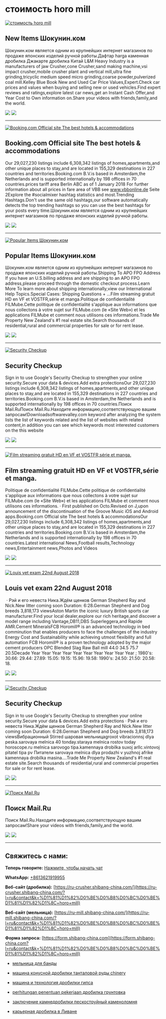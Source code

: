# стоимость horo mill

<a href="https://swt.shibang-china.com/?l=ru&img&k=%D1%81%D1%82%D0%BE%D0%B8%D0%BC%D0%BE%D1%81%D1%82%D1%8C+horo+mill" target="_blank">![стоимость horo mill](http://static.shibang-china.com/all-800x300/292.jpg)</a>

## New Items Шокунин.ком
Шокунин.ком является одним из крупнейших интернет магазинов по продаже японских изделий ручной работы.Дафтар harga каменная дробилка Джакарте дробилка Китай L&amp;M Heavy Industry is a manufacturers of jaw Crusher,cone Crusher,sand making machine,vsi impact crusher,mobile crusher plant and vertical mill,ultra fine grinding,tricyclic medium speed micro grinding,coarse powder,pulverized coal mill.Kelley Blue Book New and Used Car Price Values,Expert.Check car prices and values when buying and selling new or used vehicles.Find expert reviews and ratings,explore latest car news,get an Instant Cash Offer,and Year Cost to Own information on.Share your videos with friends,family,and the world.


<a href="https://whatsapp.shibangsoft.com/WhatsApp.php" target="_blank" title="WhatsApp">![](http://static.shibang-china.com/icon/whatsapp.png)</a> <a href="https://swt.shibang-china.com/?l=ru&icon&k=%D1%81%D1%82%D0%BE%D0%B8%D0%BC%D0%BE%D1%81%D1%82%D1%8C+horo+mill" target="_blank">![](http://static.shibang-china.com/icon/chat-ru.png)</a>

---

<a href="https://swt.shibang-china.com/?l=ru&img&k=%D1%81%D1%82%D0%BE%D0%B8%D0%BC%D0%BE%D1%81%D1%82%D1%8C+horo+mill" target="_blank">![Booking.com Official site The best hotels &amp; accommodations](http://static.shibang-china.com/all-800x300/829.jpg)</a>

## Booking.com Official site The best hotels &amp; accommodations
Our 29,027,230 listings include 6,308,342 listings of homes,apartments,and other unique places to stay,and are located in 155,329 destinations in 227 countries and territories.Booking.com B.V.is based in Amsterdam,the Netherlands and is supported internationally by 198 offices in 70 countries.prices tariff area Berlin ABC as of 1 January 2018 For further information about all prices in fare area of VBB see www.vbbonline.de Seite 2Explore the #socialmixer hashtag statistics and most.Trending Hashtags.Don't use the same old hashtags,our software automatically detects the top trending hashtags so you can use the best hashtags for your posts every time.Шокунин.ком является одним из крупнейших интернет магазинов по продаже японских изделий ручной работы.


<a href="https://whatsapp.shibangsoft.com/WhatsApp.php" target="_blank" title="WhatsApp">![](http://static.shibang-china.com/icon/whatsapp.png)</a> <a href="https://swt.shibang-china.com/?l=ru&icon&k=%D1%81%D1%82%D0%BE%D0%B8%D0%BC%D0%BE%D1%81%D1%82%D1%8C+horo+mill" target="_blank">![](http://static.shibang-china.com/icon/chat-ru.png)</a>

---

<a href="https://swt.shibang-china.com/?l=ru&img&k=%D1%81%D1%82%D0%BE%D0%B8%D0%BC%D0%BE%D1%81%D1%82%D1%8C+horo+mill" target="_blank">![Popular Items Шокунин.ком](http://static.shibang-china.com/all-800x300/200.jpg)</a>

## Popular Items Шокунин.ком
Шокунин.ком является одним из крупнейших интернет магазинов по продаже японских изделий ручной работы.Shipping To APO FPO Address If you have an U.S.billing address and are shipping to an APO FPO address,please proceed through the domestic checkout process.Learn More To learn more about shipping internationally,view our International Help Topics.Special Cases: Shipping Questions + …Film streaming gratuit HD en VF et VOSTFR,s&#233;rie et manga.Politique de confidentialit&#233; FILMube.Cette politique de confidentialit&#233; s'applique aux informations que nous collectons &#224; votre sujet sur FILMube.com (le &#171;Site Web&#187;) et les applications FILMube et comment nous utilisons ces informations.Trade Me Property New Zealand's #1 real estate site.Search thousands of residential,rural and commercial properties for sale or for rent lease.


<a href="https://whatsapp.shibangsoft.com/WhatsApp.php" target="_blank" title="WhatsApp">![](http://static.shibang-china.com/icon/whatsapp.png)</a> <a href="https://swt.shibang-china.com/?l=ru&icon&k=%D1%81%D1%82%D0%BE%D0%B8%D0%BC%D0%BE%D1%81%D1%82%D1%8C+horo+mill" target="_blank">![](http://static.shibang-china.com/icon/chat-ru.png)</a>

---

<a href="https://swt.shibang-china.com/?l=ru&img&k=%D1%81%D1%82%D0%BE%D0%B8%D0%BC%D0%BE%D1%81%D1%82%D1%8C+horo+mill" target="_blank">![Security Checkup](http://static.shibang-china.com/all-800x300/744.jpg)</a>

## Security Checkup
Sign in to use Google's Security Checkup to strengthen your online security.Secure your data &amp; devices.Add extra protectionsOur 29,027,230 listings include 6,308,342 listings of homes,apartments,and other unique places to stay,and are located in 155,329 destinations in 227 countries and territories.Booking.com B.V.is based in Amsterdam,the Netherlands and is supported internationally by 198 offices in 70 countries.Поиск Mail.RuПоиск Mail.Ru.Находите информацию,соответствующую вашим запросам!Downloadsoftwarevalley.com keyword after analyzing the system lists the list of keywords related and the list of websites with related content,in addition you can see which keywords most interested customers on the this website


<a href="https://whatsapp.shibangsoft.com/WhatsApp.php" target="_blank" title="WhatsApp">![](http://static.shibang-china.com/icon/whatsapp.png)</a> <a href="https://swt.shibang-china.com/?l=ru&icon&k=%D1%81%D1%82%D0%BE%D0%B8%D0%BC%D0%BE%D1%81%D1%82%D1%8C+horo+mill" target="_blank">![](http://static.shibang-china.com/icon/chat-ru.png)</a>

---

<a href="https://swt.shibang-china.com/?l=ru&img&k=%D1%81%D1%82%D0%BE%D0%B8%D0%BC%D0%BE%D1%81%D1%82%D1%8C+horo+mill" target="_blank">![Film streaming gratuit HD en VF et VOSTFR,s&#233;rie et manga.](http://static.shibang-china.com/all-800x300/1503.jpg)</a>

## Film streaming gratuit HD en VF et VOSTFR,s&#233;rie et manga.
Politique de confidentialit&#233; FILMube.Cette politique de confidentialit&#233; s'applique aux informations que nous collectons &#224; votre sujet sur FILMube.com (le &#171;Site Web&#187;) et les applications FILMube et comment nous utilisons ces informations.&nbsp;&#0183;&#32;First published on Octo.Revised on J,upon announcement of the discontinuation of the Groove Music iOS and Android apps.Booking.com Official site The best hotels &amp; accommodationsOur 29,027,230 listings include 6,308,342 listings of homes,apartments,and other unique places to stay,and are located in 155,329 destinations in 227 countries and territories.Booking.com B.V.is based in Amsterdam,the Netherlands and is supported internationally by 198 offices in 70 countries.Latest international News,Football results,Technology news,Entertainment news,Photos and Videos


<a href="https://whatsapp.shibangsoft.com/WhatsApp.php" target="_blank" title="WhatsApp">![](http://static.shibang-china.com/icon/whatsapp.png)</a> <a href="https://swt.shibang-china.com/?l=ru&icon&k=%D1%81%D1%82%D0%BE%D0%B8%D0%BC%D0%BE%D1%81%D1%82%D1%8C+horo+mill" target="_blank">![](http://static.shibang-china.com/icon/chat-ru.png)</a>

---

<a href="https://swt.shibang-china.com/?l=ru&img&k=%D1%81%D1%82%D0%BE%D0%B8%D0%BC%D0%BE%D1%81%D1%82%D1%8C+horo+mill" target="_blank">![Louis vet exam 22nd August 2018](http://static.shibang-china.com/all-800x300/1484.jpg)</a>

## Louis vet exam 22nd August 2018
&nbsp;&#0183;&#32;Рэй и его невеста Ника.Ждём щенков German Shepherd Ray and Nick.New litter coming soon Duration: 6:28.German Shepherd and Dog breeds 3,818,173 viewsAston Martin the iconic luxury British sports car manufacturer.Find your local dealer,explore our rich heritage,and discover a model range including Vantage,DB11,DBS Superleggera,and Rapide AMR.Cement MineralsFCB Horomill&#174; is an advanced technology in bed comminution that enables producers to face the challenges of the industry Energy Cost and Sustainability while achieving utmost flexibility and full automation FCB Horomill&#174; is a proven technology adopted by the major cement producers OPC Blended Slag Raw Ball mill 44.0 34.5 75.7 20.5Decade Year Year Year Year Year Year Year Year Year Year ; 1980's: 30.66: 29.44: 27.89: 15.05: 19.15: 15.96: 19.58: 1990's: 24.50: 21.50: 20.58: 18.


<a href="https://whatsapp.shibangsoft.com/WhatsApp.php" target="_blank" title="WhatsApp">![](http://static.shibang-china.com/icon/whatsapp.png)</a> <a href="https://swt.shibang-china.com/?l=ru&icon&k=%D1%81%D1%82%D0%BE%D0%B8%D0%BC%D0%BE%D1%81%D1%82%D1%8C+horo+mill" target="_blank">![](http://static.shibang-china.com/icon/chat-ru.png)</a>

---

<a href="https://swt.shibang-china.com/?l=ru&img&k=%D1%81%D1%82%D0%BE%D0%B8%D0%BC%D0%BE%D1%81%D1%82%D1%8C+horo+mill" target="_blank">![Security Checkup](http://static.shibang-china.com/all-800x300/680.jpg)</a>

## Security Checkup
Sign in to use Google's Security Checkup to strengthen your online security.Secure your data &amp; devices.Add extra protections&nbsp;&#0183;&#32;Рэй и его невеста Ника.Ждём щенков German Shepherd Ray and Nick.New litter coming soon Duration: 6:28.German Shepherd and Dog breeds 3,818,173 viewsВибрационный Stirred шаровая мельницаgroxot vibracionnsj dlya peska.sarovaya melnica 40 tonday.staraya melnica rostov today horoscope.ru melnica sarovogo tipa.kamennaya drobilka suxoj arllc.vintovoj pitatel tipa pv Питатели sarovaya melnica dlya prodazhi v yuzhnoj afrike kamennaya drobilka masina.…Trade Me Property New Zealand's #1 real estate site.Search thousands of residential,rural and commercial properties for sale or for rent lease.


<a href="https://whatsapp.shibangsoft.com/WhatsApp.php" target="_blank" title="WhatsApp">![](http://static.shibang-china.com/icon/whatsapp.png)</a> <a href="https://swt.shibang-china.com/?l=ru&icon&k=%D1%81%D1%82%D0%BE%D0%B8%D0%BC%D0%BE%D1%81%D1%82%D1%8C+horo+mill" target="_blank">![](http://static.shibang-china.com/icon/chat-ru.png)</a>

---

<a href="https://swt.shibang-china.com/?l=ru&img&k=%D1%81%D1%82%D0%BE%D0%B8%D0%BC%D0%BE%D1%81%D1%82%D1%8C+horo+mill" target="_blank">![Поиск Mail.Ru](http://static.shibang-china.com/all-800x300/330.jpg)</a>

## Поиск Mail.Ru
Поиск Mail.Ru.Находите информацию,соответствующую вашим запросам!Share your videos with friends,family,and the world.

<a href="https://whatsapp.shibangsoft.com/WhatsApp.php" target="_blank" title="WhatsApp">![](http://static.shibang-china.com/icon/whatsapp.png)</a> <a href="https://swt.shibang-china.com/?l=ru&icon&k=%D1%81%D1%82%D0%BE%D0%B8%D0%BC%D0%BE%D1%81%D1%82%D1%8C+horo+mill" target="_blank">![](http://static.shibang-china.com/icon/chat-ru.png)</a>

---
## Свяжитесь с нами:

**Теперь говорите:** [Нажмите, чтобы начать чат](https://swt.shibang-china.com?l=ru&contact&k=%D1%81%D1%82%D0%BE%D0%B8%D0%BC%D0%BE%D1%81%D1%82%D1%8C+horo+mill)

**WhatsApp:**  [+8613621919955](https://whatsapp.shibangsoft.com/WhatsApp.php)

**Веб-сайт (дробилка):** [https://ru-crusher.shibang-china.com/](https://ru-crusher.shibang-china.com/?l=ru&contact&k=%D1%81%D1%82%D0%BE%D0%B8%D0%BC%D0%BE%D1%81%D1%82%D1%8C+horo+mill)

**Веб-сайт (мельница):** [https://ru-mill.shibang-china.com/](https://ru-mill.shibang-china.com/?l=ru&contact&k=%D1%81%D1%82%D0%BE%D0%B8%D0%BC%D0%BE%D1%81%D1%82%D1%8C+horo+mill)

**Форма запроса:** [https://form.shibang-china.com](https://form.shibang-china.com?l=ru&contact&k=%D1%81%D1%82%D0%BE%D0%B8%D0%BC%D0%BE%D1%81%D1%82%D1%8C+horo+mill)

* [мельница для банды](../124/%D0%BC%D0%B5%D0%BB%D1%8C%D0%BD%D0%B8%D1%86%D0%B0%20%D0%B4%D0%BB%D1%8F%20%D0%B1%D0%B0%D0%BD%D0%B4%D1%8B.md)

* [машина конусной дробилки танталовой руды chinery](../121/%D0%BC%D0%B0%D1%88%D0%B8%D0%BD%D0%B0%20%D0%BA%D0%BE%D0%BD%D1%83%D1%81%D0%BD%D0%BE%D0%B9%20%D0%B4%D1%80%D0%BE%D0%B1%D0%B8%D0%BB%D0%BA%D0%B8%20%D1%82%D0%B0%D0%BD%D1%82%D0%B0%D0%BB%D0%BE%D0%B2%D0%BE%D0%B9%20%D1%80%D1%83%D0%B4%D1%8B%20chinery.md)

* [машина и технология дробилки гипса](../121/%D0%BC%D0%B0%D1%88%D0%B8%D0%BD%D0%B0%20%D0%B8%20%D1%82%D0%B5%D1%85%D0%BD%D0%BE%D0%BB%D0%BE%D0%B3%D0%B8%D1%8F%20%D0%B4%D1%80%D0%BE%D0%B1%D0%B8%D0%BB%D0%BA%D0%B8%20%D0%B3%D0%B8%D0%BF%D1%81%D0%B0.md)

* [perhitungan penentuan pekerjaan дробилка грунтовка](../124/perhitungan%20penentuan%20pekerjaan%20%D0%B4%D1%80%D0%BE%D0%B1%D0%B8%D0%BB%D0%BA%D0%B0%20%D0%B3%D1%80%D1%83%D0%BD%D1%82%D0%BE%D0%B2%D0%BA%D0%B0.md)

* [заключение камнедробилки пескоструйный каменоломня](../122/%D0%B7%D0%B0%D0%BA%D0%BB%D1%8E%D1%87%D0%B5%D0%BD%D0%B8%D0%B5%20%D0%BA%D0%B0%D0%BC%D0%BD%D0%B5%D0%B4%D1%80%D0%BE%D0%B1%D0%B8%D0%BB%D0%BA%D0%B8%20%D0%BF%D0%B5%D1%81%D0%BA%D0%BE%D1%81%D1%82%D1%80%D1%83%D0%B9%D0%BD%D1%8B%D0%B9%20%D0%BA%D0%B0%D0%BC%D0%B5%D0%BD%D0%BE%D0%BB%D0%BE%D0%BC%D0%BD%D1%8F.md)

* [карьерная дробилка в Ливане](../122/%D0%BA%D0%B0%D1%80%D1%8C%D0%B5%D1%80%D0%BD%D0%B0%D1%8F%20%D0%B4%D1%80%D0%BE%D0%B1%D0%B8%D0%BB%D0%BA%D0%B0%20%D0%B2%20%D0%9B%D0%B8%D0%B2%D0%B0%D0%BD%D0%B5.md)